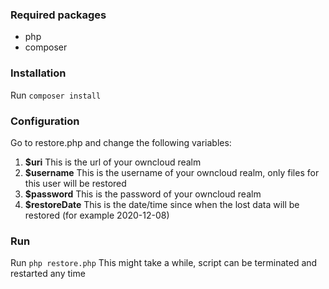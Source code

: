 ### Required packages
* php
* composer

### Installation
Run `composer install`

### Configuration
Go to restore.php and change the following variables:
1. **$uri** This is the url of your owncloud realm 
2. **$username** This is the username of your owncloud realm, only files for this user will be restored  
3. **$password** This is the password of your owncloud realm
4. **$restoreDate** This is the date/time since when the lost data will be restored (for example 2020-12-08)  

### Run 
Run `php restore.php`
This might take a while, script can be terminated and restarted any time

